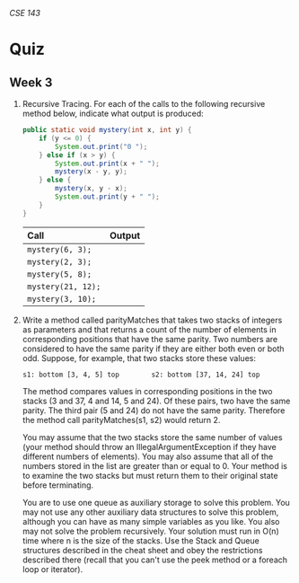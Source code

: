 _CSE 143_
# Quiz
## Week 3

1. Recursive Tracing. For each of the calls to the following recursive method below, indicate what output is produced:

	```java
	public static void mystery(int x, int y) {
		if (y <= 0) {
			System.out.print("0 ");
		} else if (x > y) {
			System.out.print(x + " ");
			mystery(x - y, y);
		} else {
			mystery(x, y - x);
			System.out.print(y + " ");
		}
	}
	```

	| Call | Output |
	| :--- | :--- |
	| `mystery(6, 3);` | |
	| `mystery(2, 3);` | |
	| `mystery(5, 8);` | |
	| `mystery(21, 12);` | |
	| `mystery(3, 10);` | |

1. Write a method called parityMatches that takes two stacks of integers as parameters and that returns a count of the number of elements in corresponding positions that have the same parity. Two numbers are considered to have the same parity if they are either both even or both odd. Suppose, for example, that two stacks store these values:

	```
	s1: bottom [3, 4, 5] top        s2: bottom [37, 14, 24] top
	```

	The method compares values in corresponding positions in the two stacks (3 and 37, 4 and 14, 5 and 24).  Of these pairs, two have the same parity. The third pair (5 and 24) do not have the same parity. Therefore the method call parityMatches(s1, s2) would return 2.

	You may assume that the two stacks store the same number of values (your method should throw an IllegalArgumentException if they have different numbers of elements). You may also assume that all of the numbers stored in the list are greater than or equal to 0.  Your method is to examine the two stacks but must return them to their original state before terminating.

	You are to use one queue as auxiliary storage to solve this problem. You may not use any other auxiliary data structures to solve this problem, although you can have as many simple variables as you like. You also may not solve the problem recursively. Your solution must run in O(n) time where n is the size of the stacks. Use the Stack and Queue structures described in the cheat sheet and obey the restrictions described there (recall that you can't use the peek method or a foreach loop or iterator).